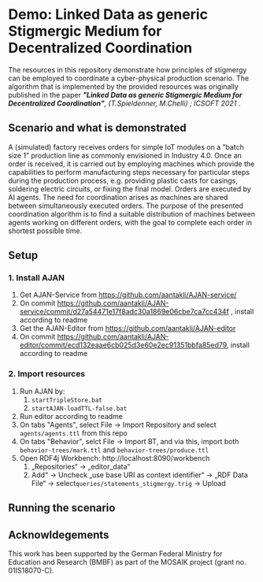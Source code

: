 # Demo: Linked Data as generic Stigmergic Medium for Decentralized Coordination

The resources in this repository demonstrate how principles of stigmergy can be employed to coordinate a cyber-physical production scenario.
The algorithm that is implemented by the provided resources was originally published in the paper _**"Linked Data as generic Stigmergic Medium for Decentralized
Coordination"**, (T.Spieldenner, M.Chelli) ; ICSOFT 2021_ .

## Scenario and what is demonstrated

A (simulated) factory receives orders for simple IoT modules on a ”batch size 1” production line as commonly envisioned in Industry 4.0. Once an order is received, it is carried out by employing machines which provide the capabilities to perform manufacturing steps necessary for particular steps during the production process, e.g. providing plastic casts for casings, soldering electric circuits, or fixing the final model. Orders are executed by AI agents. The need for coordination arises as machines are shared between
simultaneously executed orders. The purpose of the presented coordination algorithm is to find a suitable distribution of machines between agents working on different orders, with the goal to complete each order in shortest possible time.



## Setup

### 1. Install AJAN

1. Get AJAN-Service from https://github.com/aantakli/AJAN-service/
2. On commit https://github.com/aantakli/AJAN-service/commit/d27a54471e17f8adc30a1869e06cbe7ca7cc434f , install according to readme
3. Get the AJAN-Editor from https://github.com/aantakli/AJAN-editor
4. On commit https://github.com/aantakli/AJAN-editor/commit/ecd132eaae6cb025d3e60e2ec91351bbfa85ed79, install according to readme

### 2. Import resources

1. Run AJAN by:
    1. `startTripleStore.bat`
    1. `startAJAN-loadTTL-false.bat`
3. Run editor according to readme
4. On tabs "Agents", select File -> Import Repository and select  `agents/agents.ttl` from this repo      
6. On tabs "Behavior", selct File -> Import BT, and via this, import both `behavior-trees/mark.ttl` and `behavior-trees/produce.ttl`
7. Open RDF4j Workbench: http://localhost:8090/workbench
    1. „Repositories“ -> „editor_data“
    2. Add“ -> Uncheck „use base URI as context identifier“ -> „RDF Data File“ -> select`queries/statements_stigmergy.trig` -> Upload


## Running the scenario

## Acknowldegements

This work has been supported by the German Federal Ministry for Education and Research (BMBF) as part of the MOSAIK project (grant no. 01IS18070-C).
